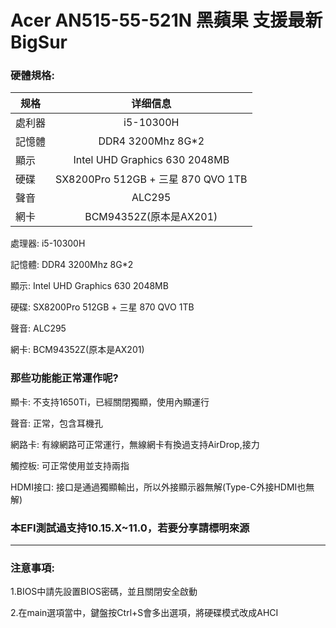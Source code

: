 # Acer AN515-55-521N 黑蘋果 支援最新BigSur

### 硬體規格:


| 规格     |                      详细信息                      |
| -------- | :------------------------------------------------: |
| 處利器 |                     i5-10300H                        |
| 記憶體 |                DDR4 3200Mhz 8G*2                     |
| 顯示   |            Intel UHD Graphics 630 2048MB            |
| 硬碟     |    SX8200Pro 512GB + 三星 870 QVO 1TB              |
| 聲音     |                    ALC295                         |
| 網卡     |              BCM94352Z(原本是AX201)               |



處理器: i5-10300H

記憶體: DDR4 3200Mhz 8G*2

顯示: Intel UHD Graphics 630 2048MB

硬碟: SX8200Pro 512GB + 三星 870 QVO 1TB

聲音: ALC295

網卡: BCM94352Z(原本是AX201)


### 那些功能能正常運作呢?

顯卡: 不支持1650Ti，已經關閉獨顯，使用內顯運行

聲音: 正常，包含耳機孔

網路卡: 有線網路可正常運行，無線網卡有換過支持AirDrop,接力

觸控板: 可正常使用並支持兩指

HDMI接口: 接口是通過獨顯輸出，所以外接顯示器無解(Type-C外接HDMI也無解)


### 本EFI測試過支持10.15.X~11.0，若要分享請標明來源

****************************************************************************************

### 注意事項:

1.BIOS中請先設置BIOS密碼，並且關閉安全啟動

2.在main選項當中，鍵盤按Ctrl+S會多出選項，將硬碟模式改成AHCI



